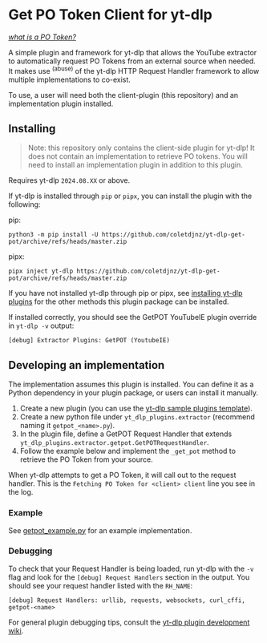 # Get PO Token Client for yt-dlp

_[what is a PO Token?](https://github.com/yt-dlp/yt-dlp/wiki#how-to-po-token)_

A simple plugin and framework for yt-dlp that allows the YouTube extractor to automatically request PO Tokens from an external source when needed. 
It makes use <sup>(abuse)</sup> of the yt-dlp HTTP Request Handler framework to allow multiple implementations to co-exist.

To use, a user will need both the client-plugin (this repository) and an implementation plugin installed.

## Installing

> Note: this repository only contains the client-side plugin for yt-dlp! It does not contain an implementation to retrieve PO tokens. You will need to install an implementation plugin in addition to this plugin.

Requires yt-dlp `2024.08.XX` or above.

If yt-dlp is installed through `pip` or `pipx`, you can install the plugin with the following:

pip:
```
python3 -m pip install -U https://github.com/coletdjnz/yt-dlp-get-pot/archive/refs/heads/master.zip
```

pipx:
```
pipx inject yt-dlp https://github.com/coletdjnz/yt-dlp-get-pot/archive/refs/heads/master.zip
```

If you have not installed yt-dlp through pip or pipx, see [installing yt-dlp plugins](https://github.com/yt-dlp/yt-dlp#installing-plugins) for the other methods this plugin package can be installed.

If installed correctly, you should see the GetPOT YouTubeIE plugin override in `yt-dlp -v` output:

    [debug] Extractor Plugins: GetPOT (YoutubeIE)

## Developing an implementation

The implementation assumes this plugin is installed. You can define it as a Python dependency in your plugin package, or users can install it manually.

1. Create a new plugin (you can use the [yt-dlp sample plugins template](https://github.com/yt-dlp/yt-dlp-sample-plugins)).
2. Create a new python file under `yt_dlp_plugins.extractor` (recommend naming it `getpot_<name>.py`).
3. In the plugin file, define a GetPOT Request Handler that extends `yt_dlp_plugins.extractor.getpot.GetPOTRequestHandler`.
4. Follow the example below and implement the `_get_pot` method to retrieve the PO Token from your source.

When yt-dlp attempts to get a PO Token, it will call out to the request handler. This is the `Fetching PO Token for <client> client` line you see in the log.

### Example

See [getpot_example.py](examples/getpot_example.py) for an example implementation.

### Debugging

To check that your Request Handler is being loaded, run yt-dlp with the `-v` flag and look for the `[debug] Request Handlers` section in the output.
 You should see your request handler listed with the `RH_NAME`:
 
    [debug] Request Handlers: urllib, requests, websockets, curl_cffi, getpot-<name>

For general plugin debugging tips, consult the [yt-dlp plugin development wiki](https://github.com/yt-dlp/yt-dlp/wiki/Plugin-Development).